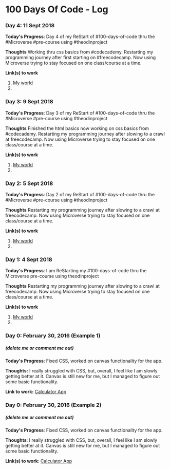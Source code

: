 # 100 Days Of Code - Log

### Day 4: 11 Sept 2018

**Today's Progress**: Day 4 of my ReStart of #100-days-of-code thru the #Microverse #pre-course using #theodinproject

**Thoughts** Working thru css basics from #codecademy. Restarting my programming journey after first starting on #freecodecamp. Now using Microverse trying to stay focused on one class/course at a time.

**Link(s) to work**
1. [My world](https://www.llilleonz.xyz)
2. []()

### Day 3: 9 Sept 2018

**Today's Progress**: Day 3 of my ReStart of #100-days-of-code thru the #Microverse #pre-course using #theodinproject

**Thoughts** Finished the html basics now working on css basics from #codecademy. Restarting my programming journey after slowing to a crawl at freecodecamp. Now using Microverse trying to stay focused on one class/course at a time.

**Link(s) to work**
1. [My world](https://www.llilleonz.xyz)
2. []()

### Day 2: 5 Sept 2018

**Today's Progress**: Day 2 of my ReStart of #100-days-of-code thru the #Microverse #pre-course using #theodinproject

**Thoughts** Restarting my programming journey after slowing to a crawl at freecodecamp. Now using Microverse trying to stay focused on one class/course at a time.

**Link(s) to work**
1. [My world](https://www.llilleonz.xyz)
2. []()

### Day 1: 4 Sept 2018

**Today's Progress**: I am ReStarting my #100-days-of-code thru the Microverse pre-course using theodinproject

**Thoughts** Restarting my programming journey after slowing to a crawl at freecodecamp. Now using Microverse trying to stay focused on one class/course at a time.

**Link(s) to work**
1. [My world](https://www.llilleonz.xyz)
2. []()

### Day 0: February 30, 2016 (Example 1)
##### (delete me or comment me out)

**Today's Progress**: Fixed CSS, worked on canvas functionality for the app.

**Thoughts:** I really struggled with CSS, but, overall, I feel like I am slowly getting better at it. Canvas is still new for me, but I managed to figure out some basic functionality.

**Link to work:** [Calculator App](http://www.example.com)

### Day 0: February 30, 2016 (Example 2)
##### (delete me or comment me out)

**Today's Progress**: Fixed CSS, worked on canvas functionality for the app.

**Thoughts**: I really struggled with CSS, but, overall, I feel like I am slowly getting better at it. Canvas is still new for me, but I managed to figure out some basic functionality.

**Link(s) to work**: [Calculator App](http://www.example.com)
